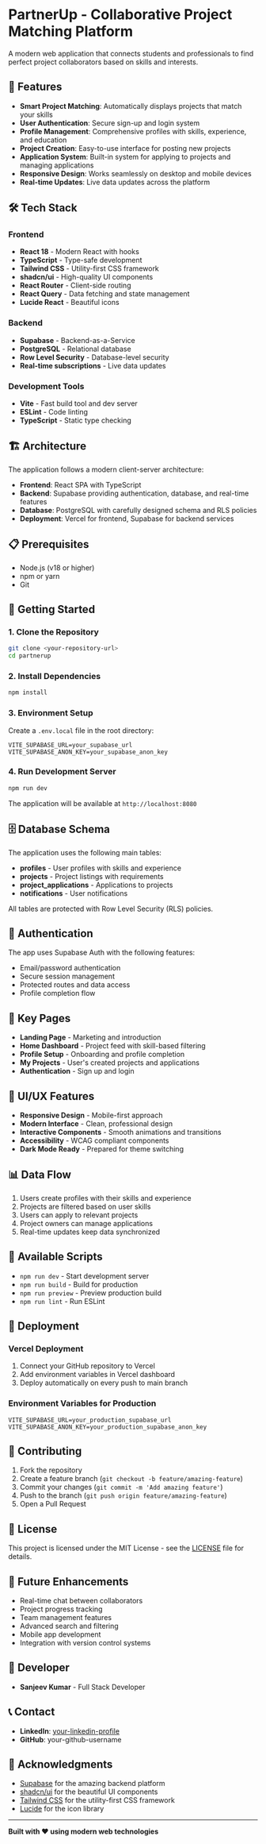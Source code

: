 
# PartnerUp - Collaborative Project Matching Platform

A modern web application that connects students and professionals to find perfect project collaborators based on skills and interests.

## 🚀 Features

- **Smart Project Matching**: Automatically displays projects that match your skills
- **User Authentication**: Secure sign-up and login system
- **Profile Management**: Comprehensive profiles with skills, experience, and education
- **Project Creation**: Easy-to-use interface for posting new projects
- **Application System**: Built-in system for applying to projects and managing applications
- **Responsive Design**: Works seamlessly on desktop and mobile devices
- **Real-time Updates**: Live data updates across the platform

## 🛠️ Tech Stack

### Frontend
- **React 18** - Modern React with hooks
- **TypeScript** - Type-safe development
- **Tailwind CSS** - Utility-first CSS framework
- **shadcn/ui** - High-quality UI components
- **React Router** - Client-side routing
- **React Query** - Data fetching and state management
- **Lucide React** - Beautiful icons

### Backend
- **Supabase** - Backend-as-a-Service
- **PostgreSQL** - Relational database
- **Row Level Security** - Database-level security
- **Real-time subscriptions** - Live data updates

### Development Tools
- **Vite** - Fast build tool and dev server
- **ESLint** - Code linting
- **TypeScript** - Static type checking

## 🏗️ Architecture

The application follows a modern client-server architecture:

- **Frontend**: React SPA with TypeScript
- **Backend**: Supabase providing authentication, database, and real-time features
- **Database**: PostgreSQL with carefully designed schema and RLS policies
- **Deployment**: Vercel for frontend, Supabase for backend services

## 📋 Prerequisites

- Node.js (v18 or higher)
- npm or yarn
- Git

## 🚀 Getting Started

### 1. Clone the Repository
```bash
git clone <your-repository-url>
cd partnerup
```

### 2. Install Dependencies
```bash
npm install
```

### 3. Environment Setup
Create a `.env.local` file in the root directory:
```env
VITE_SUPABASE_URL=your_supabase_url
VITE_SUPABASE_ANON_KEY=your_supabase_anon_key
```

### 4. Run Development Server
```bash
npm run dev
```

The application will be available at `http://localhost:8080`

## 🗄️ Database Schema

The application uses the following main tables:

- **profiles** - User profiles with skills and experience
- **projects** - Project listings with requirements
- **project_applications** - Applications to projects
- **notifications** - User notifications

All tables are protected with Row Level Security (RLS) policies.

## 🔐 Authentication

The app uses Supabase Auth with the following features:
- Email/password authentication
- Secure session management
- Protected routes and data access
- Profile completion flow

## 📱 Key Pages

- **Landing Page** - Marketing and introduction
- **Home Dashboard** - Project feed with skill-based filtering
- **Profile Setup** - Onboarding and profile completion
- **My Projects** - User's created projects and applications
- **Authentication** - Sign up and login

## 🎨 UI/UX Features

- **Responsive Design** - Mobile-first approach
- **Modern Interface** - Clean, professional design
- **Interactive Components** - Smooth animations and transitions
- **Accessibility** - WCAG compliant components
- **Dark Mode Ready** - Prepared for theme switching

## 📊 Data Flow

1. Users create profiles with their skills and experience
2. Projects are filtered based on user skills
3. Users can apply to relevant projects
4. Project owners can manage applications
5. Real-time updates keep data synchronized

## 🔧 Available Scripts

- `npm run dev` - Start development server
- `npm run build` - Build for production
- `npm run preview` - Preview production build
- `npm run lint` - Run ESLint

## 🚀 Deployment

### Vercel Deployment
1. Connect your GitHub repository to Vercel
2. Add environment variables in Vercel dashboard
3. Deploy automatically on every push to main branch

### Environment Variables for Production
```env
VITE_SUPABASE_URL=your_production_supabase_url
VITE_SUPABASE_ANON_KEY=your_production_supabase_anon_key
```

## 🤝 Contributing

1. Fork the repository
2. Create a feature branch (`git checkout -b feature/amazing-feature`)
3. Commit your changes (`git commit -m 'Add amazing feature'`)
4. Push to the branch (`git push origin feature/amazing-feature`)
5. Open a Pull Request

## 📝 License

This project is licensed under the MIT License - see the [LICENSE](LICENSE) file for details.

## 🔮 Future Enhancements

- Real-time chat between collaborators
- Project progress tracking
- Team management features
- Advanced search and filtering
- Mobile app development
- Integration with version control systems

## 👥 Developer

- **Sanjeev Kumar** - Full Stack Developer

## 📞 Contact

- **LinkedIn**: [your-linkedin-profile](https://www.linkedin.com/in/SanjeevKumar2003/)
- **GitHub**: your-github-username

## 🙏 Acknowledgments

- [Supabase](https://supabase.com) for the amazing backend platform
- [shadcn/ui](https://ui.shadcn.com) for the beautiful UI components
- [Tailwind CSS](https://tailwindcss.com) for the utility-first CSS framework
- [Lucide](https://lucide.dev) for the icon library

---

**Built with ❤️ using modern web technologies**
